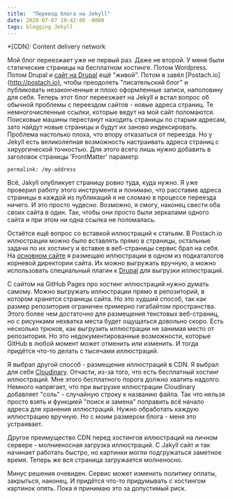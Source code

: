 ```yaml
---
title:  "Перевод блога на Jekyll"
date: 2020-07-07 19:42:00 -0000
tags: blogging Jekyll
---
```


*[CDN]: Content delivery network

Мой блог переезжает уже не первый раз. Даже не второй. У меня были статические страницы на бесплатном хостинге. Потом Wordpress. Потом Drupal и [сайт на Drupal](http://2nature.me) ещё "живой". Потом я завёл [Postach.io]{http://postach.io}, чтобы преодолеть "писательский блог" и публиковать незаконченные и плохо оформленные записи, наполовину для себя. Теперь этот блог переезжает на Jekyll и встал вопрос об обычной проблемы с переездом сайтов - новые адреса страниц. Те немногочисленные ссылки, которые ведут на мой сайт поломаются. Поисковые машины перестанут находить страницы по старым адресам, зато найдут новые страницы и будут их заново индексировать. Проблема настолько плоха, что впору отказаться от переезда. Но у Jekyll есть великолепная возможность настраивать адреса страниц с хирургической точностью. Для этого всего лишь нужно добавить в заголовок страницы 'FrontMatter' параметр

    permalink: /my-address

Всё, Jakyll опубликует страницу ровно туда, куда нужно. Я уже проверил работу этого инструмента и понимаю, что расставив адреса страницы в каждой из публикаций я не сломаю в процессе переезда ничего. И это просто чудесно. Возможно, я смогу, наконец свести оба своих сайта в один. Так, чтобы они просто были зеркалами одного сайта и при этом ни одна ссылка не поломалась.

Остаётся ещё вопрос со вставкой иллюстраций к статьям. В Postach.io иллюстрации можно было вставлять прямо в страницы, остальные задачи по их хостингу и вставке в веб-страницы сервис брал на себя. На [основном сайте](http://2nature.me) я размещаю иллюстрации в одном из подкаталогов корневой директории сайта. Их можно выгружать вручную, а можно использовать специальный плагин к [Drupal](https://www.drupal.org/) для выгрузки иллюстраций.

С сайтом на GitHub Pages про хостинг иллюстраций нужно думать самому. Можно выгружать иллюстрации прямо в репозиторий, в котором хранятся страницы сайта. Но это худший способ, так как размер репозитория ограничен примерно гигабайтом пространства. Этого более чем достаточно для размещения текстовых веб-страниц, но с рисунками нехватка места будет ощущаться довольно скоро. Есть несколько трюков, как выгрузить иллюстрации не занимая место от репозитория. Но это недокументированные возможности, которые GitHub в любой момент может отменить или изменить. И тогда придётся что-то делать с тысячами иллюстраций. 

Я выбрал другой способ - размещение иллюстраций в CDN. Я выбрал для себя [Cloudinary](https://cloudinary.com/). Отчасти, из-за того, что есть бесплатный хостинг иллюстраций. Мне этого бесплатного порога должно хватить надолго. Немного напрягает, что при выгрузке иллюстрации Cloudinary добавляет "соль" - случайную строку к названию файла. Так что нельзя просто взять и функцией "поиск и замена" поправить всё начало адреса для хранения иллюстраций. Нужно обработать каждую иллюстрацию вручную. Но с моим размером блога - меня это устраивает.

Другое преимущество CDN перед хостингов иллюстраций на личном сервере - молниеносная загрузка иллюстраций. С Jakyll сайт и так начинает работать быстро, но картинки могли подгружаться заметное время. Теперь же вся страница загружается молненосно.

Минус решения очевиден. Сервис может изменить политику оплаты, закрыться, наконец. И придётся что-то придумывать с хостингом картинок опять. Пока я принимаю это за допустимый риск.